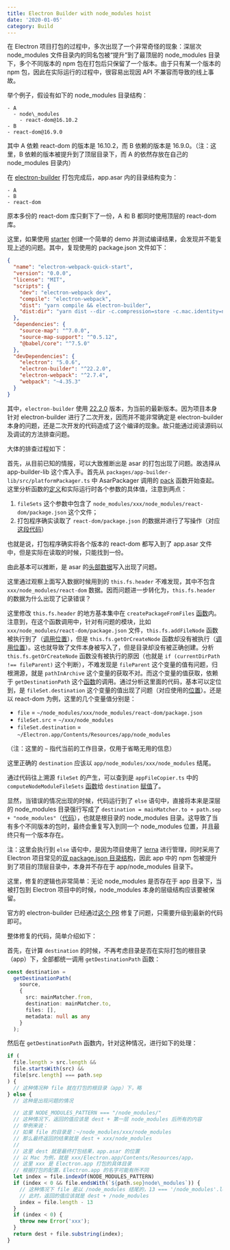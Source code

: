 ```yaml
---
title: Electron Builder with node_modules hoist
date: '2020-01-05'
category: Build
---
```


在 Electron 项目打包的过程中，多次出现了一个非常奇怪的现象：深层次 node\_modules 文件目录内的同名包被“提升”到了最顶层的 node\_modules 目录下，多个不同版本的 npm 包在打包后只保留了一个版本。由于只有某一个版本的 npm 包，因此在实际运行的过程中，很容易出现因 API 不兼容而导致的线上事故。

举个例子，假设有如下的 node\_modules 目录结构：

```plain
- A
  - node\_modules
    - react-dom@16.10.2
- B
- react-dom@16.9.0
```

其中 A 依赖 react-dom 的版本是 16.10.2，而 B 依赖的版本是 16.9.0。（注：这里，B 依赖的版本被提升到了顶层目录下，而 A 的依然存放在自己的 node\_modules 目录内）

在 [electron-builder](https://github.com/electron-userland/electron-builder) 打包完成后，app.asar 内的目录结构变为：

```plain
- A
- B
- react-dom
```

原本多份的 react-dom 库只剩下了一份，A 和 B 都同时使用顶层的 react-dom 库。

这里，如果使用 [starter](https://github.com/electron-userland/electron-webpack-quick-start) 创建一个简单的 demo 并测试编译结果，会发现并不能复现上述的问题。其中，复现使用的 package.json 文件如下：

```json
{
  "name": "electron-webpack-quick-start",
  "version": "0.0.0",
  "license": "MIT",
  "scripts": {
    "dev": "electron-webpack dev",
    "compile": "electron-webpack",
    "dist": "yarn compile && electron-builder",
    "dist:dir": "yarn dist --dir -c.compression=store -c.mac.identity=null"
  },
  "dependencies": {
    "source-map": "^7.0.0",
    "source-map-support": "^0.5.12",
    "@babel/core": "^7.5.0"
  },
  "devDependencies": {
    "electron": "5.0.6",
    "electron-builder": "^22.2.0",
    "electron-webpack": "^2.7.4",
    "webpack": "~4.35.3"
  }
}
```

其中，`electron-builder` 使用 [22.2.0](https://github.com/electron-userland/electron-builder/releases/tag/v22.2.0) 版本，为当前的最新版本。因为项目本身针对 electron-builder 进行了二次开发，因而并不能非常确定是 electron-builder 本身的问题，还是二次开发的代码造成了这个编译的现象。故只能通过阅读源码以及调试的方法排查问题。

大体的排查过程如下：

首先，从目前已知的情报，可以大致推断出是 asar 的打包出现了问题。故选择从 app-builder-lib 这个库入手。首先从 `packages/app-builder-lib/src/platformPackager.ts` 中 AsarPackager 调用的 [pack](https://github.com/electron-userland/electron-builder/blob/ff242ab865f65987da4d95183a99c6fbaa7d3b78/packages/app-builder-lib/src/platformPackager.ts#L320) 函数开始查起。
这里分析函数的[定义](https://github.com/electron-userland/electron-builder/blob/ff242ab865f65987da4d95183a99c6fbaa7d3b78/packages/app-builder-lib/src/asar/asarUtil.ts#L27)和实际运行时各个参数的具体值，注意到两点：

1. `fileSets` 这个参数中包含了 `node_modules/xxx/node_modules/react-dom/package.json` 这个文件；
2. 打包程序确实读取了 `react-dom/package.json` 的数据并进行了写操作（对应[这段代码](https://github.com/electron-userland/electron-builder/blob/ff242ab865f65987da4d95183a99c6fbaa7d3b78/packages/app-builder-lib/src/asar/asarUtil.ts#L199)）

也就是说，打包程序确实将各个版本的 react-dom 都写入到了 app.asar 文件中，但是实际在读取的时候，只能找到一份。

由此基本可以推断，是 asar 的[头部数据](https://github.com/electron-userland/electron-builder/blob/ff242ab865f65987da4d95183a99c6fbaa7d3b78/packages/app-builder-lib/src/asar/asarUtil.ts#L144)写入出现了问题。

这里通过观察上面写入数据时候用到的 `this.fs.header` 不难发现，其中不包含 `xxx/node_modules/react-dom` 数据。因而问题进一步转化为，`this.fs.header` 的数据为什么出现了记录错误？

这里修改 `this.fs.header` 的地方基本集中在 `createPackageFromFiles` [函数](](https://github.com/electron-userland/electron-builder/blob/ff242ab865f65987da4d95183a99c6fbaa7d3b78/packages/app-builder-lib/src/asar/asarUtil.ts#L40))内。注意到，在这个函数调用中，针对有问题的模块，比如 `xxx/node_modules/react-dom/package.json` 文件，`this.fs.addFileNode` 函数被执行到了（[调用位置](https://github.com/electron-userland/electron-builder/blob/ff242ab865f65987da4d95183a99c6fbaa7d3b78/packages/app-builder-lib/src/asar/asarUtil.ts#L117)），但是 `this.fs.getOrCreateNode` 函数却没有被执行（[调用位置](https://github.com/electron-userland/electron-builder/blob/ff242ab865f65987da4d95183a99c6fbaa7d3b78/packages/app-builder-lib/src/asar/asarUtil.ts#L102)）。这也就导致了文件本身被写入了，但是目录却没有被正确创建。分析 `this.fs.getOrCreateNode` 函数没有被执行的原因（也就是 `if (currentDirPath !== fileParent)` 这个判断），不难发现是 `fileParent` 这个变量的值有问题，归根溯源，就是 `pathInArchive` 这个变量的获取不对。而这个变量的值获取，依赖于 `getDestinationPath` 这个[函数](https://github.com/electron-userland/electron-builder/blob/ff242ab865f65987da4d95183a99c6fbaa7d3b78/packages/app-builder-lib/src/util/appFileCopier.ts#L19)的调用。通过分析这里面的代码，基本可以定位到，是 `fileSet.destination` 这个变量的值出现了问题（对应使用的[位置](https://github.com/electron-userland/electron-builder/blob/ff242ab865f65987da4d95183a99c6fbaa7d3b78/packages/app-builder-lib/src/util/appFileCopier.ts#L25)）。还是以 react-dom 为例，这里的几个变量值分别是：

+ `file` = `~/node_modules/xxx/node_modules/react-dom/package.json`
+ `fileSet.src` = `~/xxx/node_modules`
+ `fileSet.destination` = `~/Electron.app/Contents/Resources/app/node_modules`

（注：这里的 `~` 指代当前的工作目录，仅用于省略无用的信息）

这里正确的 `destination` 应该以 `app/node_modules/xxx/node_modules` 结尾。

通过代码往上溯源 `fileSet` 的产生，可以查到是 `appFileCopier.ts` 中的 `computeNodeModuleFileSets` [函数](https://github.com/electron-userland/electron-builder/blob/ff242ab865f65987da4d95183a99c6fbaa7d3b78/packages/app-builder-lib/src/util/appFileCopier.ts#L182)给 `destination` [赋值](https://github.com/electron-userland/electron-builder/blob/ff242ab865f65987da4d95183a99c6fbaa7d3b78/packages/app-builder-lib/src/util/appFileCopier.ts#L190)了。

显然，当错误的情况出现的时候，代码运行到了 `else` 语句中，直接将本来是深层的 node\_modules 目录强行写成了 `destination = mainMatcher.to + path.sep + "node_modules"`（[代码](https://github.com/electron-userland/electron-builder/blob/ff242ab865f65987da4d95183a99c6fbaa7d3b78/packages/app-builder-lib/src/util/appFileCopier.ts#L195)），也就是根目录的 node\_modules 目录。这导致了当有多个不同版本的包时，最终会重复写入到同一个 node\_modules 位置，并且最终只有一个版本存在。

注：这里会执行到 `else` 语句中，是因为项目使用了 [lerna](https://github.com/lerna/lerna) 进行管理，同时采用了 Electron 项目常见的[双 package.json 目录结构](https://www.electron.build/tutorials/two-package-structure)，因此 app 中的 npm 包被提升到了项目的顶层目录中，本身并不存在于 app/node\_modules 目录下。

这里，修复的逻辑也非常简单：无论 node\_modules 是否存在于 app 目录下，当被打包到 Electron 项目中的时候，node\_modules 本身的层级结构应该要被保留。

官方的 electron-builder 已经通过[这个 PR](https://github.com/electron-userland/electron-builder/pull/4371) 修复了问题，只需要升级到最新的代码即可。

整体修复的代码，简单介绍如下：

首先，在计算 `destination` 的时候，不再考虑目录是否在实际打包的根目录（app）下，全部都统一调用 `getDestinationPath` 函数：

```typescript
const destination =
  getDestinationPath(
    source,
    {
      src: mainMatcher.from,
      destination: mainMatcher.to,
      files: [],
      metadata: null as any
    }
  );
```

然后在 `getDestinationPath` 函数内，针对这种情况，进行如下的处理：

```typescript
if (
  file.length > src.length &&
  file.startsWith(src) &&
  file[src.length] === path.sep
) {
  // 这种情况种 file 就在打包的根目录（app）下，略
} else {
  // 这种是出现问题的情况

  // 这里 NODE_MODULES_PATTERN === "/node_modules/"
  // 这种情况下，返回的值应该是 dest + 第一层 node_modules 后所有的内容
  // 举例来说：
  // 如果 file 的目录是：~/node_modules/xxx/node_modules
  // 那么最终返回的结果就是 dest + xxx/node_modules
  //
  // 这里 dest 就是最终打包结果，app.asar 的位置
  // 以 Mac 为例，就是 xxx/Electron.app/Contents/Resources/app，
  // 这里 xxx 是 Electron.app 打包的具体目录
  // 根据打包的配置，Electron.app 的名字可能有所不同
  let index = file.indexOf(NODE_MODULES_PATTERN)
  if (index < 0 && file.endsWith(`${path.sep}node\_modules`)) {
    // 这种情况下 file 是以 /node_modules 结尾的，13 === '/node_modules'.length
    // 此时，返回的值应该就是 dest + /node_modules
    index = file.length - 13
  }
  if (index < 0) {
    throw new Error('xxx');
  }
  return dest + file.substring(index);
}
```
